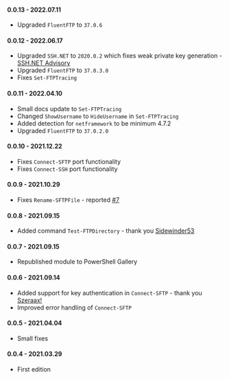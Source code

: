 ﻿#### 0.0.13 - 2022.07.11
- Upgraded `FluentFTP` to `37.0.6`

#### 0.0.12 - 2022.06.17
- Upgraded `SSH.NET` to `2020.0.2` which fixes weak private key generation - [SSH.NET Advisory](https://github.com/sshnet/SSH.NET/security/advisories/GHSA-72p8-v4hg-v45p)
- Upgraded `FluentFTP` to `37.0.3.0`
- Fixes `Set-FTPTracing`

#### 0.0.11 - 2022.04.10
- Small docs update to `Set-FTPTracing`
- Changed `ShowUsername` to `HideUsername` in `Set-FTPTracing`
- Added detection for `netframework` to be minimum 4.7.2
- Upgraded `FluentFTP` to `37.0.2.0`
#### 0.0.10 - 2021.12.22
- Fixes `Connect-SFTP` port functionality
- Fixes `Connect-SSH` port functionality
#### 0.0.9 - 2021.10.29
- Fixes `Rename-SFTPFile` - reported [#7](https://github.com/EvotecIT/Transferetto/issues/7)

#### 0.0.8 - 2021.09.15
- Added command `Test-FTPDirectory` - thank you [Sidewinder53](https://github.com/EvotecIT/Transferetto/pull/5)

#### 0.0.7 - 2021.09.15
- Republished module to PowerShell Gallery

#### 0.0.6 - 2021.09.14
- Added support for key authentication in `Connect-SFTP` - thank you [Szeraax!](https://github.com/EvotecIT/Transferetto/pull/3)
- Improved error handling of `Connect-SFTP`

#### 0.0.5 - 2021.04.04
- Small fixes

#### 0.0.4 - 2021.03.29
- First edition
